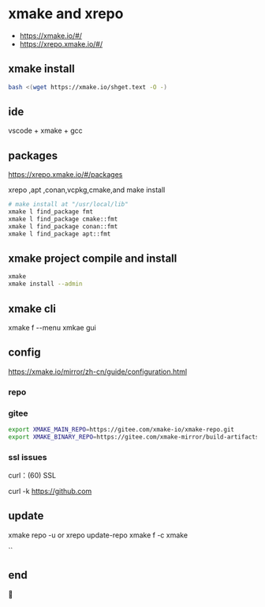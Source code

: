 # xmake and xrepo
* https://xmake.io/#/
* https://xrepo.xmake.io/#/
## xmake install 
```sh
bash <(wget https://xmake.io/shget.text -O -)
```
## ide
vscode + xmake + gcc
## packages

https://xrepo.xmake.io/#/packages

xrepo ,apt ,conan,vcpkg,cmake,and make install 

```sh
# make install at "/usr/local/lib"
xmake l find_package fmt 
xmake l find_package cmake::fmt
xmake l find_package conan::fmt
xmake l find_package apt::fmt
```
## xmake project compile and install
```sh
xmake
xmake install --admin
```
## xmake cli

xmake f --menu    xmkae gui

## config

https://xmake.io/mirror/zh-cn/guide/configuration.html

### repo

### gitee

```sh
export XMAKE_MAIN_REPO=https://gitee.com/xmake-io/xmake-repo.git
export XMAKE_BINARY_REPO=https://gitee.com/xmake-mirror/build-artifacts.git
```

### ssl issues

curl：(60) SSL

curl -k https://github.com

## update
xmake repo -u  or
xrepo update-repo
xmake f -c
xmake

``

## end

🐞
